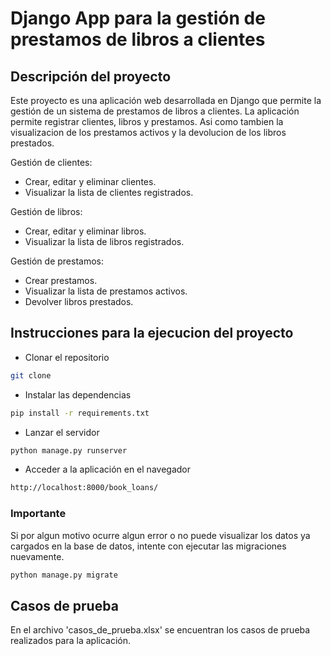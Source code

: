 # Django App para la gestión de prestamos de libros a clientes

## Descripción del proyecto

Este proyecto es una aplicación web desarrollada en Django que permite la gestión de un sistema de prestamos de libros a clientes. La aplicación permite registrar clientes, libros y prestamos. Asi como tambien la visualizacion de los prestamos activos y la devolucion de los libros prestados.

Gestión de clientes:

- Crear, editar y eliminar clientes.
- Visualizar la lista de clientes registrados.

Gestión de libros:

- Crear, editar y eliminar libros.
- Visualizar la lista de libros registrados.

Gestión de prestamos:

- Crear prestamos.
- Visualizar la lista de prestamos activos.
- Devolver libros prestados.

## Instrucciones para la ejecucion del proyecto

- Clonar el repositorio

```bash
git clone 
```

- Instalar las dependencias

```bash
pip install -r requirements.txt
```

- Lanzar el servidor

```bash
python manage.py runserver
```

- Acceder a la aplicación en el navegador

```bash
http://localhost:8000/book_loans/
```

### Importante

Si por algun motivo ocurre algun error o no puede visualizar los datos ya cargados en la base de datos, intente con ejecutar las migraciones nuevamente.

```bash
python manage.py migrate
```

## Casos de prueba

En el archivo 'casos_de_prueba.xlsx' se encuentran los casos de prueba realizados para la aplicación.
